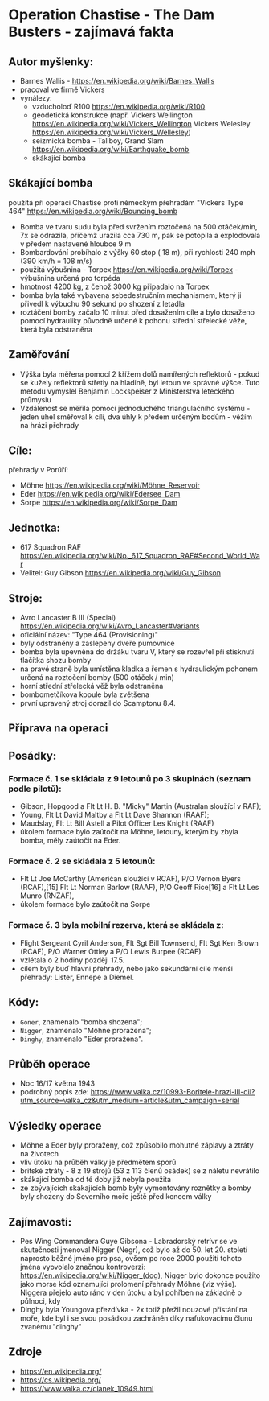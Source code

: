 # Operation Chastise - The Dam Busters - zajímavá fakta

## Autor myšlenky: 
* Barnes Wallis - https://en.wikipedia.org/wiki/Barnes_Wallis
* pracoval ve firmě Vickers
* vynálezy:
    * vzducholoď R100 https://en.wikipedia.org/wiki/R100
    * geodetická konstrukce (např. Vickers Wellington https://en.wikipedia.org/wiki/Vickers_Wellington Vickers Welesley https://en.wikipedia.org/wiki/Vickers_Wellesley)
    * seizmická bomba - Tallboy, Grand Slam https://en.wikipedia.org/wiki/Earthquake_bomb
    * skákající bomba 
     
## Skákající bomba
použitá při operaci Chastise proti německým přehradám "Vickers Type 464"  https://en.wikipedia.org/wiki/Bouncing_bomb
* Bomba ve tvaru sudu byla před svržením roztočená na 500 otáček/min, 7x se odrazila, přičemž urazila cca 730 m, pak se potopila a explodovala v předem nastavené hloubce 9 m
* Bombardování probíhalo z výšky 60 stop ( 18 m), při rychlosti 240 mph (390 km/h = 108 m/s)
* použitá výbušnina - Torpex https://en.wikipedia.org/wiki/Torpex - výbušnina určená pro torpéda
* hmotnost 4200 kg, z čehož 3000 kg připadalo na Torpex
* bomba byla také vybavena sebedestručním mechanismem, který ji přivedl k výbuchu 90 sekund po shození z letadla
* roztáčení bomby začalo 10 minut před dosažením cíle a bylo dosaženo pomocí hydrauliky původně určené k pohonu střední střelecké věže, která byla odstraněna

## Zaměřování
* Výška byla měřena pomocí 2 křížem dolů namířených reflektorů - pokud se kužely reflektorů střetly na hladině, byl letoun ve správné výšce. Tuto metodu vymyslel Benjamin Lockspeiser z Ministerstva leteckého průmyslu
* Vzdálenost se měřila pomocí jednoduchého triangulačního systému - jeden úhel směřoval k cíli, dva úhly k předem určeným bodům - věžím na hrázi přehrady

## Cíle:

přehrady v Porúří:

* Möhne https://en.wikipedia.org/wiki/Möhne_Reservoir
* Eder https://en.wikipedia.org/wiki/Edersee_Dam
* Sorpe https://en.wikipedia.org/wiki/Sorpe_Dam

## Jednotka: 
* 617 Squadron RAF https://en.wikipedia.org/wiki/No._617_Squadron_RAF#Second_World_War
* Velitel: Guy Gibson https://en.wikipedia.org/wiki/Guy_Gibson

## Stroje: 
* Avro Lancaster B III (Special) https://en.wikipedia.org/wiki/Avro_Lancaster#Variants
* oficiální název: "Type 464 (Provisioning)"
* byly odstraněny a zaslepeny dveře pumovnice
* bomba byla upevněna do držáku tvaru V, který se rozevřel při stisknutí tlačítka shozu bomby
* na pravé straně byla umístěna kladka a řemen s hydraulickým pohonem určená na roztočení bomby (500 otáček / min)
* horní střední střelecká věž byla odstraněna
* bombometčíkova kopule byla zvětšena
* první upravený stroj dorazil do Scamptonu 8.4.

## Příprava na operaci

## Posádky: 

### Formace č. 1 se skládala z 9 letounů po 3 skupinách (seznam podle pilotů):
* Gibson, Hopgood a Flt Lt H. B. "Micky" Martin (Australan sloužící v RAF);
* Young, Flt Lt David Maltby a Flt Lt Dave Shannon (RAAF);
* Maudslay, Flt Lt Bill Astell a Pilot Officer Les Knight (RAAF)
* úkolem formace bylo zaútočit na Möhne, letouny, kterým by zbyla bomba, měly zaútočit na Eder.

### Formace č. 2 se skládala z 5 letounů:
* Flt Lt Joe McCarthy (Američan sloužící v RCAF), P/O Vernon Byers (RCAF),[15] Flt Lt Norman Barlow (RAAF), P/O Geoff Rice[16] a Flt Lt Les Munro (RNZAF), 
* úkolem formace bylo zaútočit na Sorpe

### Formace č. 3 byla mobilní rezerva, která se skládala z:
* Flight Sergeant Cyril Anderson, Flt Sgt Bill Townsend, Flt Sgt Ken Brown (RCAF), P/O Warner Ottley a P/O Lewis Burpee (RCAF)
* vzlétala o 2 hodiny později 17.5.
* cílem byly buď hlavní přehrady, nebo jako sekundární cíle menší přehrady: Lister, Ennepe a Diemel.

## Kódy:
* `Goner`, znamenalo "bomba shozena"; 
* `Nigger`, znamenalo "Möhne proražena";
* `Dinghy`, znamenalo "Eder proražena". 

## Průběh operace

* Noc 16/17 května 1943
* podrobný popis zde: https://www.valka.cz/10993-Boritele-hrazi-III-dil?utm_source=valka_cz&utm_medium=article&utm_campaign=serial

## Výsledky operace

* Möhne a Eder byly proraženy, což způsobilo mohutné záplavy a ztráty na životech
* vliv útoku na průběh války je předmětem sporů
* britské ztráty - 8 z 19 strojů (53 z 113 členů osádek) se z náletu nevrátilo
* skákající bomba od té doby již nebyla použita
* ze zbývajících skákajících bomb byly vymontovány roznětky a bomby byly shozeny do Severního moře ještě před koncem války

## Zajímavosti: 
* Pes Wing Commandera Guye Gibsona - Labradorský retrívr se ve skutečnosti jmenoval Nigger (Negr), což bylo až do 50. let 20. století naprosto běžné jméno pro psa, ovšem po roce 2000 použití tohoto jména vyovolalo značnou kontroverzi: <https://en.wikipedia.org/wiki/Nigger_(dog>), Nigger bylo dokonce použito jako morse kód oznamující prolomení přehrady Möhne (viz výše). Niggera přejelo auto ráno v den útoku a byl pohřben na základně o půlnoci, kdy 
* Dinghy byla Youngova přezdívka - 2x totiž přežil nouzové přistání na moře, kde byl i se svou posádkou zachráněn díky nafukovacímu člunu zvanému "dinghy"

## Zdroje
* https://en.wikipedia.org/
* https://cs.wikipedia.org/
* https://www.valka.cz/clanek_10949.html
